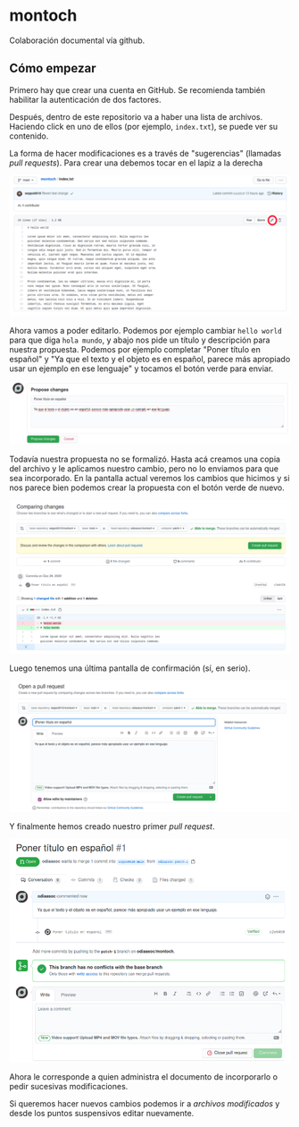 # montoch

Colaboración documental vía github.

## Cómo empezar

Primero hay que crear una cuenta en GitHub. Se recomienda también habilitar la
autenticación de dos factores.

Después, dentro de este repositorio va a haber una lista de archivos. Haciendo
click en uno de ellos (por ejemplo, `index.txt`), se puede ver su contenido.

La forma de hacer modificaciones es a través de "sugerencias" (llamadas _pull
requests_). Para crear una debemos tocar en el lapiz a la derecha

![](imagenes/lapiz.png)

Ahora vamos a poder editarlo. Podemos por ejemplo cambiar `hello world` para
que diga `hola mundo`, y abajo nos pide un título y descripción para nuestra
propuesta. Podemos por ejemplo completar "Poner título en español" y "Ya que el
texto y el objeto es en español, parece más apropiado usar un ejemplo en ese
lenguaje" y tocamos el botón verde para enviar.

![](imagenes/proponer.png)

Todavía nuestra propuesta no se formalizó. Hasta acá creamos una copia del
archivo y le aplicamos nuestro cambio, pero no lo enviamos para que sea
incorporado. En la pantalla actual veremos los cambios que hicimos y si nos
parece bien podemos crear la propuesta con el botón verde de nuevo.

![](imagenes/proponer2.png)

Luego tenemos una última pantalla de confirmación (sí, en serio).

![](imagenes/proponer3.png)

Y finalmente hemos creado nuestro primer _pull request_.

![](imagenes/pr.png)

Ahora le corresponde a quien administra el documento de incorporarlo o pedir
sucesivas modificaciones.

Si queremos hacer nuevos cambios podemos ir a _archivos modificados_ y desde
los puntos suspensivos editar nuevamente.

